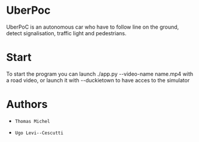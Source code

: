 # UberPoc

UberPoC is an autonomous car who have to follow line on the ground, detect signalisation, traffic light and pedestrians.

# Start

To start the program you can launch ./app.py --video-name name.mp4 with a road video, or launch it with --duckietown to have acces to the simulator

# Authors

- `Thomas Michel`

- `Ugo Levi--Cescutti`